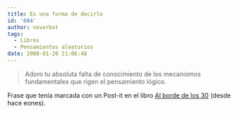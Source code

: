 ```yaml
---
title: Es una forma de decirlo
id: '684'
author: neverbot
tags:
  - Libros
  - Pensamientos aleatorios
date: 2008-01-20 21:06:48
---
```


> Adoro tu absoluta falta de conocimiento de los mecanismos fundamentales que rigen el pensamiento lógico.

Frase que tenía marcada con un Post-it en el libro [Al borde de los 30](https://neverbot.com/resenas/al-borde-de-los-treinta/) (desde hace eones).